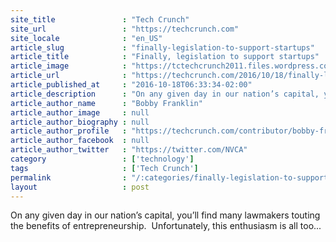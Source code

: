 ```yaml
---
site_title               : "Tech Crunch"
site_url                 : "https://techcrunch.com"
site_locale              : "en_US"
article_slug             : "finally-legislation-to-support-startups"
article_title            : "Finally, legislation to support startups"
article_image            : "https://tctechcrunch2011.files.wordpress.com/2016/02/5986321676_8cbc8c73eb_o.jpg?w=764&h=400&crop=1"
article_url              : "https://techcrunch.com/2016/10/18/finally-legislation-to-support-startups/"
article_published_at     : "2016-10-18T06:33:34-02:00"
article_description      : "On any given day in our nation’s capital, you’ll find many lawmakers touting the benefits of entrepreneurship.  Unfortunately, this enthusiasm is all too..."
article_author_name      : "Bobby Franklin"
article_author_image     : null
article_author_biography : null
article_author_profile   : "https://techcrunch.com/contributor/bobby-franklin/"
article_author_facebook  : null
article_author_twitter   : "https://twitter.com/NVCA"
category                 : ['technology']
tags                     : ['Tech Crunch']
permalink                : "/:categories/finally-legislation-to-support-startups/"
layout                   : post
---
```


On any given day in our nation’s capital, you’ll find many lawmakers touting the benefits of entrepreneurship.  Unfortunately, this enthusiasm is all too...

